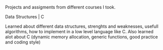 Projects and assigments from different courses I took.

Data Structures | C

Learned about different data structures, strenghts and weaknesses, usefull algorithms, how to implement in a low level language like C.
Also learned alot about C (dynamic memory allocation, generic functions, good practice and coding style)
